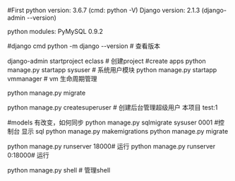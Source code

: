 #First 
python version: 3.6.7 (cmd: python -V)
Django version: 2.1.3 (django-admin --version)

python modules:
PyMySQL 0.9.2

#django cmd
python -m django --version # 查看版本

django-admin startproject eclass # 创建project
#create apps
python manage.py startapp sysuser # 系统用户模块
python manage.py startapp vmmanager # vm 生命周期管理


python manage.py migrate

python manage.py createsuperuser  # 创建后台管理超级用户  本项目  test:1

#models 有改变，如何同步
python manage.py sqlmigrate sysuser 0001 #控制台 显示 sql
python manage.py makemigrations
python manage.py migrate

python manage.py runserver 18000# 运行
python manage.py runserver 0:18000# 运行

python manage.py shell # 管理shell



